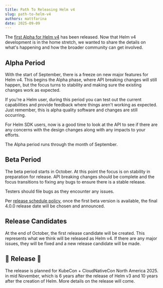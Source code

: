 ```yaml
---
title: Path To Releasing Helm v4
slug: path-to-helm-v4
authors: mattfarina
date: 2025-09-09
---
```


The [first Alpha for Helm v4](https://github.com/helm/helm/releases/tag/v4.0.0-alpha.1) has been released. Now that Helm v4 development is in the home stretch, we wanted to share the details on what's happening and how the broader community can get involved.<!-- truncate -->

## Alpha Period

With the start of September, there is a freeze on new major features for Helm v4. This begins the Alpha phase, where API breaking changes will still happen, but the focus turns to stability and making sure the existing changes work as expected.

If you're a Helm user, during this period you can test out the current capabilities and provide feedback where things aren't working as expected. Just remember, this is alpha quality software and changes are still occurring.

For Helm SDK users, now is a good time to look at the API to see if there are any concerns with the design changes along with any impacts to your efforts.

The Alpha period runs through the month of September.

## Beta Period

The beta period starts in October. At this point the focus is on stability in preparation for release. API breaking changes should be complete and the focus transitions to fixing any bugs to ensure there is a stable release.

Testers should file bugs as they encounter any issues.

Per [release schedule policy](https://helm.sh/docs/topics/release_policy/#major-releases), once the first beta version is available, the final 4.0.0 release date will be chosen and announced.

## Release Candidates

At the end of October, the first release candidate will be created. This represents what we think will be released as Helm v4. If there are any major issues, they will be fixed and a new release candidate will be made.

## 🎉 Release 🎉

The release is planned for KubeCon + CloudNativeCon North America 2025. in mid November, which is 6 years after the release of Helm v3 and 10 years after the creation of Helm. More details on the release will come.
